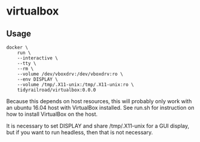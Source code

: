 <!--
    This file is part of virtualbox.

    virtualbox is free software: you can redistribute it and/or modify
    it under the terms of the GNU General Public License as published by
    the Free Software Foundation, either version 3 of the License, or
    (at your option) any later version.

    virtualbox is distributed in the hope that it will be useful,
    but WITHOUT ANY WARRANTY; without even the implied warranty of
    MERCHANTABILITY or FITNESS FOR A PARTICULAR PURPOSE.  See the
    GNU General Public License for more details.

    You should have received a copy of the GNU General Public License
    along with virtualbox.  If not, see <http://www.gnu.org/licenses/>.
-->

# virtualbox

## Usage

```
docker \
    run \
    --interactive \
    --tty \
    --rm \
    --volume /dev/vboxdrv:/dev/vboxdrv:ro \
    --env DISPLAY \
    --volume /tmp/.X11-unix:/tmp/.X11-unix:ro \
    tidyrailroad/virtualbox:0.0.0
```

Because this depends on host resources, this will probably only work with an ubuntu 16.04 host with VirtualBox installed.
See run.sh for instruction on how to install VirtualBox on the host.

It is necessary to set DISPLAY and share /tmp/.X11-unix for a GUI display, but if you want to run headless, then that is not necessary.